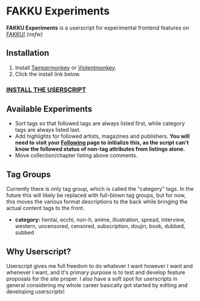 # FAKKU Experiments

**FAKKU Experiments** is a userscript for experimental frontend features on [FAKKU!](https://www.fakku.net) *(nsfw)*

## Installation

1. Install [Tampermonkey](http://tampermonkey.net/) or [Violentmonkey](https://violentmonkey.github.io/get-it/).
2. Click the install link below.

### [**INSTALL THE USERSCRIPT**](https://github.com/Daiz/fakku-enhanced/raw/stable/fakku-enhanced.user.js)

## Available Experiments

- Sort tags so that followed tags are always listed first, while category tags are always listed last.
- Add highlights for followed artists, magazines and publishers. **You will need to visit your [Following](https://www.fakku.net/account/following) page to initialize this, as the script can't know the followed status of non-tag attributes from listings alone.**
- Move collection/chapter listing above comments.

## Tag Groups

Currently there is only tag group, which is called the "category" tags. In the future this will likely be replaced with full-blown tag groups, but for now, this moves the various format descriptions to the back while bringing the actual content tags to the front.

- **category:** hentai, ecchi, non-h, anime, illustration, spread, interview, western, uncensored, censored, subscription, doujin, book, dubbed, subbed

## Why Userscript?

Userscript gives me full freedom to do whatever I want however I want and whenever I want, and it's primary purpose is to test and develop feature proposals for the site proper. I also have a soft spot for userscripts in general considering my whole career basically got started by editing and developing userscripts!